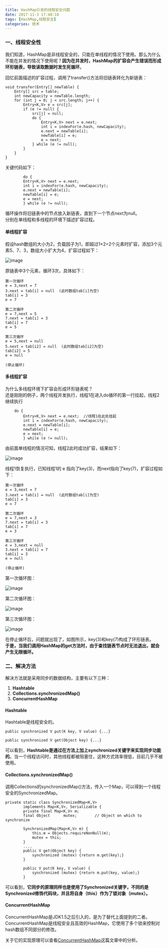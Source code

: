 ```yaml
---
title: HashMap引发的线程安全问题
date: 2017-11-3 17:48:18
tags: [HashMap,线程安全]
categories: 技术
---
```

### 一、线程安全性
我们知道，HashMap是非线程安全的，只能在单线程的情况下使用。那么为什么不能在并发的情况下使用呢？**因为在并发时，HashMap的扩容会产生错误而形成环形链表，导致读取数据时发生死循环**。

回忆前面描述的扩容过程，调用了transfer()方法将旧链表转化为新链表：

```
void transfer(Entry[] newTable) {  
    Entry[] src = table;  
    int newCapacity = newTable.length;  
    for (int j = 0; j < src.length; j++) {  
        Entry<K,V> e = src[j];  
        if (e != null) {  
            src[j] = null;  
            do {  
                Entry<K,V> next = e.next;  
                int i = indexFor(e.hash, newCapacity);  
                e.next = newTable[i];  
                newTable[i] = e;  
                e = next;  
            } while (e != null);  
        }  
    }  
}
```
关键代码如下：

```
        do {  
        Entry<K,V> next = e.next;  
        int i = indexFor(e.hash, newCapacity);  
        e.next = newTable[i];  
        newTable[i] = e;  
        e = next;  
        } while (e != null);  
```
循环操作将旧链表中的节点放入新链表，直到下一个节点next为null。  
分别在单线程和多线程的环境下描述扩容过程。
#### 单线程扩容
假设hash数组的大小为2，负载因子为1，即超过1×2=2个元素时扩容，添加3个元素5、7、3，数组大小扩大为4，扩容过程如下：
    
![image](http://osuskkx7k.bkt.clouddn.com/h1.png?imageView2/2/w/900/h/450)

原链表中3个元素，循环3次，具体如下：
```
第一次循环
e = 3,next = 7
3.next = tab[i] = null  (此时数组tab[i]为空)
tab[i] = 3
e = 7 

第二次循环
e = 7,next = 5
7.next = tab[i] = 3
tab[i] = 7
e = 5

第三次循环
e = 5,next = null
5.next = tab[i2] = null  (此时数组tab[i2]为空)
tab[i2] = 5
e = null 

(停止循环)

```


#### 多线程扩容
为什么多线程环境下扩容会形成环形链表呢？  
还是刚刚的例子，两个线程并发执行，线程1在进入do循环的第一行挂起，线程2继续执行

```
    do {  
        Entry<K,V> next = e.next;  //线程1在此处挂起
        int i = indexFor(e.hash, newCapacity);  
        e.next = newTable[i];  
        newTable[i] = e;  
        e = next;  
        } while (e != null);
```
由前面单线程的情况可知，线程2此时成功扩容，结果如下：

![image](http://osuskkx7k.bkt.clouddn.com/h2.png)

线程1恢复执行，已知线程1的 e 指向了key(3)，而next指向了key(7)，扩容过程如下：

```
第一次循环
e = 3,next = 7
3.next = tab[i] = null  (此时数组tab[i]为空)
tab[i] = 3
e = 7 

第二次循环
e = 7,next = 3
7.next = tab[i] = 3
tab[i] = 7
e = 3

第三次循环
e = 3,next = null
3.next = tab[i] = 7
tab[i] = 3
e = null

(停止循环)
```
第一次循环图：  

![image](http://osuskkx7k.bkt.clouddn.com/h3.png)  

第二次循环图：

![image](http://osuskkx7k.bkt.clouddn.com/h22.png)

第三次循环图：

![image](http://osuskkx7k.bkt.clouddn.com/h4.png)

在停止循环后，问题就出现了，如图所示，key(3)和key(7)构成了环形链表。  
**于是，当我们调用HashMap的get方法时，由于查找链表节点时无法退出，就会产生无限循环。**
### 二、解决方法

解决方法就是采用同步的数据结构，主要有以下三种：
1. **Hashtable**
2. **Collections.synchronizedMap()**
3. **ConcurrentHashMap**

#### Hashtable
Hashtable是线程安全的。

```
public synchronized V put(K key, V value) {...}

public synchronized V get(Object key) {...}
```
可以看到，**Hashtable是通过在方法上加上synchronized关键字来实现同步功能的**。当一个线程访问时，其他线程都被阻塞住，这种方式效率很低，目前几乎不被使用。

#### Collections.synchronizedMap()
调用Collections的synchronizedMap()方法，传入一个Map，可以得到一个线程安全的SynchronizedMap。

```
private static class SynchronizedMap<K,V>
        implements Map<K,V>, Serializable {
        private final Map<K,V> m;     
        final Object      mutex;        // Object on which to synchronize

        SynchronizedMap(Map<K,V> m) {
            this.m = Objects.requireNonNull(m);
            mutex = this;
        }
        ....
        public V get(Object key) {
            synchronized (mutex) {return m.get(key);}
        }

        public V put(K key, V value) {
            synchronized (mutex) {return m.put(key, value);}
        }
```
可以看到，**它同步的原理同样也是使用了Synchronized关键字，不同的是Synchronized修饰代码块，并且将自身（this）作为了锁对象（mutex）。**


#### ConcurrentHashMap
ConcurrentHashMap是JDK1.5之后引入的，是为了替代上面提到的二者。
ConcurrentHashMap是线程安全且高效的HashMap，它使用了多个锁来控制对hash数组不同部分的修改。  

关于它的实现原理可以查看[ConcurrentHashMap](https://youngforzy.github.io/2017/11/10/ConcurrentHashMap在JDK1.8中的实现分析/)这篇文章中的分析。
